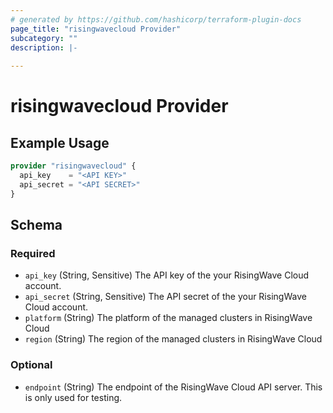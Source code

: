 ```yaml
---
# generated by https://github.com/hashicorp/terraform-plugin-docs
page_title: "risingwavecloud Provider"
subcategory: ""
description: |-
  
---
```


# risingwavecloud Provider



## Example Usage

```terraform
provider "risingwavecloud" {
  api_key    = "<API KEY>"
  api_secret = "<API SECRET>"
}
```

<!-- schema generated by tfplugindocs -->
## Schema

### Required

- `api_key` (String, Sensitive) The API key of the your RisingWave Cloud account.
- `api_secret` (String, Sensitive) The API secret of the your RisingWave Cloud account.
- `platform` (String) The platform of the managed clusters in RisingWave Cloud
- `region` (String) The region of the managed clusters in RisingWave Cloud

### Optional

- `endpoint` (String) The endpoint of the RisingWave Cloud API server. This is only used for testing.
